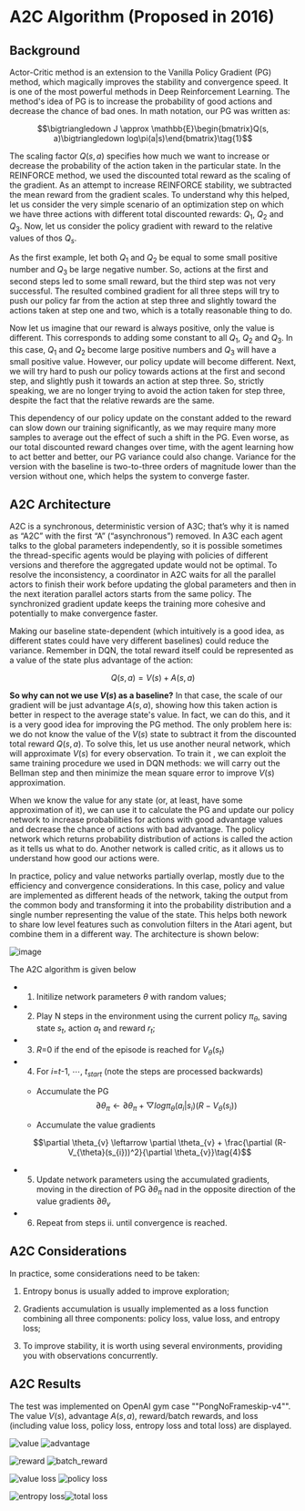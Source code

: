 # A2C Algorithm (Proposed in 2016)

## Background

Actor-Critic method is an extension to the Vanilla Policy Gradient (PG) method, which magically improves the stability and convergence speed. It is one of the most powerful methods in Deep Reinforcement Learning. The method's idea of PG is to increase the probability of good actions and decrease the chance of bad ones. In math notation, our PG was written as:

$$\bigtriangledown J \approx \mathbb{E}\begin{bmatrix}Q(s, a)\bigtriangledown log\pi(a|s)\end{bmatrix}\tag{1}$$

The scaling factor $Q(s,a)$ specifies how much we want to increase or decrease the probability of the action taken in the particular state. In the REINFORCE method, we used the discounted total reward as the scaling of the gradient. As an attempt to increase REINFORCE stability, we subtracted the mean reward from the gradient scales. To understand why this helped, let us consider the very simple scenario of an optimization step on which we have three actions with different total discounted rewards: $Q_{1}$, $Q_{2}$ and $Q_{3}$. Now, let us consider the policy gradient with reward to the relative values of thos $Q_{s}$.

As the first example, let both $Q_{1}$ and $Q_{2}$ be equal to some small positive number and $Q_{3}$ be large negative number. So, actions at the first and second steps led to some small reward, but the third step was not very successful. The resulted combined gradient for all three steps will try to push our policy far from the action at step three and slightly toward the actions taken at step one and two, which is a totally reasonable thing to do.

Now let us imagine that our reward is always positive, only the value is different. This corresponds to adding some constant to all $Q_{1}$, $Q_{2}$ and $Q_{3}$. In this case, $Q_{1}$ and $Q_{2}$ become large positive numbers and $Q_{3}$ will have a small positive value. However, our policy update will become different. Next, we will try hard to push our policy towards actions at the first and second step, and slightly push it towards an action at step three. So, strictly speaking, we are no longer trying to avoid the action taken for step three, despite the fact that the relative rewards are the same.

This dependency of our policy update on the constant added to the reward can slow down our training significantly, as we may require many more samples to average out the effect of such a shift in the PG. Even worse, as our total discounted reward changes over time, with the agent learning how to act better and better, our PG variance could also change. Variance for the version with the baseline is two-to-three orders of magnitude lower than the version without one, which helps the system to converge faster.

## A2C Architecture

A2C is a synchronous, deterministic version of A3C; that’s why it is named as “A2C” with the first “A” (“asynchronous”) removed. In A3C each agent talks to the global parameters independently, so it is possible sometimes the thread-specific agents would be playing with policies of different versions and therefore the aggregated update would not be optimal. To resolve the inconsistency, a coordinator in A2C waits for all the parallel actors to finish their work before updating the global parameters and then in the next iteration parallel actors starts from the same policy. The synchronized gradient update keeps the training more cohesive and potentially to make convergence faster.

Making our baseline state-dependent (which intuitively is a good idea, as different states could have very different baselines) could reduce the variance. Remember in DQN, the total reward itself could be represented as a value of the state plus advantage of the action:

$$Q(s, a) = V(s) + A(s, a)\tag{2}$$

**So why can not we use $V(s)$ as a baseline?** In that case, the scale of our gradient will be just advantage $A(s,a)$, showing how this taken action is better in respect to the average state's value. In fact, we can do this, and it is a very good idea for improving the PG method. The only problem here is: we do not know the value of the $V(s)$ state to subtract it from the discounted total reward $Q(s,a)$. To solve this, let us use another neural network, which will approximate $V(s)$ for every observation. To train it , we can exploit the same training procedure we used in DQN methods: we will carry out the Bellman step and then minimize the mean square error to improve $V(s)$ approximation.

When we know the value for any state (or, at least, have some approximation of it), we can use it to calculate the PG and update our policy network to increase probabilities for actions with good advantage values and decrease the chance of actions with bad advantage. The policy network which returns probability distribution of actions is called the action as it tells us what to do. Another network is called critic, as it allows us to understand how good our actions were.

In practice, policy and value networks partially overlap, mostly due to the efficiency and convergence considerations. In this case, policy and value are implemented as different heads of the network, taking the output from the common body and transforming it into the probability distribution and a single number representing the value of the state. This helps both nework to share low level features such as convolution filters in the Atari agent, but combine them in a different way. The architecture is shown below:

![image](https://github.com/colin-zgf/RL-Algorithms/blob/master/images/A2C_result/a2c_architecture.png)

The A2C algorithm is given below

* 1. Initilize network parameters $\theta$ with random values;

* 2. Play N steps in the environment using the current policy $\pi_{\theta}$, saving state $s_{t}$, action $a_{t}$ and reward $r_{t}$;

* 3. $R$=0 if the end of the episode is reached for $V_{\theta}(s_{t})$

* 4. For $i$=$t$-1, $\cdots$, $t_{start}$ (note the steps are processed backwards)

  - Accumulate the PG 
  $$\partial \theta_{\pi} \leftarrow \partial \theta_{\pi} + \bigtriangledown log\pi_{\theta}(a_{i}|s_{i})(R-V_{\theta}(s_{i}))\tag{3}$$
  
  - Accumulate the value gradients
  
  $$\partial \theta_{v} \leftarrow \partial \theta_{v} + \frac{\partial (R-V_{\theta}(s_{i}))^2}{\partial \theta_{v}}\tag{4}$$

* 5. Update network parameters using the accumulated gradients, moving in the direction of PG $\partial \theta_{\pi}$ nad in the opposite direction of the value gradients $\partial \theta_{v}$

* 6. Repeat from steps ii. until convergence is reached. 

## A2C Considerations

In practice, some considerations need to be taken:

1. Entropy bonus is usually added to improve exploration;

2. Gradients accumulation is usually implemented as a loss function combining all three components: policy loss, value loss, and entropy loss;

3. To improve stability, it is worth using several environments, providing you with observations concurrently.

## A2C Results

The test was implemented on OpenAI gym case ""PongNoFrameskip-v4"". The value $V(s)$, advantage $A(s,a)$, reward/batch rewards, and loss (including value loss, policy loss, entropy loss and total loss) are displayed.

![value](https://github.com/colin-zgf/RL-Algorithms/blob/master/images/A2C_result/values.png) 
![advantage](https://github.com/colin-zgf/RL-Algorithms/blob/master/images/A2C_result/advantage.png)

![reward](https://github.com/colin-zgf/RL-Algorithms/blob/master/images/A2C_result/reward.png)
![batch_reward](https://github.com/colin-zgf/RL-Algorithms/blob/master/images/A2C_result/batch_rewards.png)

![value loss](https://github.com/colin-zgf/RL-Algorithms/blob/master/images/A2C_result/loss_value.png)
![policy loss](https://github.com/colin-zgf/RL-Algorithms/blob/master/images/A2C_result/loss_policy.png)

![entropy loss](https://github.com/colin-zgf/RL-Algorithms/blob/master/images/A2C_result/loss_entropy.png)![total loss](https://github.com/colin-zgf/RL-Algorithms/blob/master/images/A2C_result/loss_total.png)
